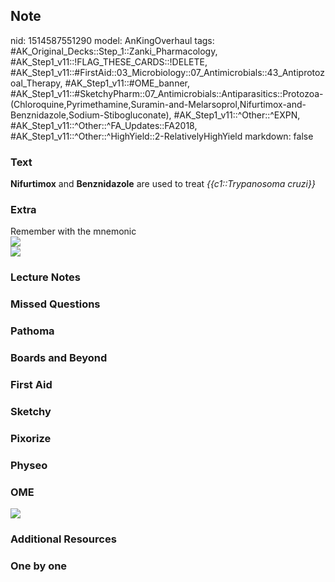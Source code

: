 ## Note
nid: 1514587551290
model: AnKingOverhaul
tags: #AK_Original_Decks::Step_1::Zanki_Pharmacology, #AK_Step1_v11::!FLAG_THESE_CARDS::!DELETE, #AK_Step1_v11::#FirstAid::03_Microbiology::07_Antimicrobials::43_Antiprotozoal_Therapy, #AK_Step1_v11::#OME_banner, #AK_Step1_v11::#SketchyPharm::07_Antimicrobials::Antiparasitics::Protozoa-(Chloroquine,Pyrimethamine,Suramin-and-Melarsoprol,Nifurtimox-and-Benznidazole,Sodium-Stibogluconate), #AK_Step1_v11::^Other::^EXPN, #AK_Step1_v11::^Other::^FA_Updates::FA2018, #AK_Step1_v11::^Other::^HighYield::2-RelativelyHighYield
markdown: false

### Text
<b>Nifurtimox</b> and <b>Benznidazole</b> are used to treat
<i>{{c1::Trypanosoma cruzi}}</i>

### Extra
<div>
  Remember with the mnemonic
</div>
<div><img src="paste-1199279423094785.jpg"></div>
<div><img src="paste-159807143149569.jpg"></div>

### Lecture Notes


### Missed Questions


### Pathoma


### Boards and Beyond


### First Aid


### Sketchy


### Pixorize


### Physeo


### OME
<div class="ome-widget">
  <a href="https://onlinemeded.org?ref=anki"><img src=
  "_OME_AnkiFlashcards_General_4.png"></a>
</div>

### Additional Resources


### One by one


